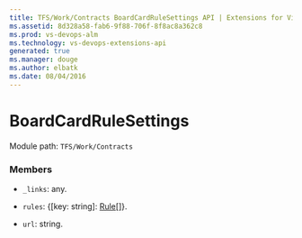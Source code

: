 ```yaml
---
title: TFS/Work/Contracts BoardCardRuleSettings API | Extensions for Visual Studio Team Services
ms.assetid: 8d328a58-fab6-9f88-706f-8f8ac8a362c8
ms.prod: vs-devops-alm
ms.technology: vs-devops-extensions-api
generated: true
ms.manager: douge
ms.author: elbatk
ms.date: 08/04/2016
---
```


# BoardCardRuleSettings

Module path: `TFS/Work/Contracts`


### Members

* `_links`: any. 

* `rules`: {[key: string]: [Rule](../../../TFS/Work/Contracts/Rule.md)[]}. 

* `url`: string. 

